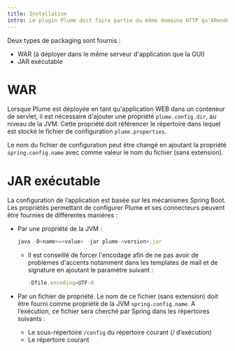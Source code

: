 ```yaml
---
title: Installation
intro: Le plugin Plume doit faire partie du même domaine HTTP qu'ARender.
---
```


Deux types de packaging sont fournis : 

* WAR (à déployer dans le même serveur d'application que la GUI)
* JAR exécutable

# WAR 

Lorsque Plume est déployée en tant qu'application WEB dans un conteneur de servlet, il est nécessaire d'ajouter une propriété `plume.config.dir`, au niveau de la JVM. Cette propriété doit référencer le répertoire dans lequel est stocké le fichier de configuration `plume.properties`.

Le nom du fichier de configuration peut être changé en ajoutant la propriété `spring.config.name` avec comme valeur le nom du fichier (sans extension). 

# JAR exécutable 

La configuration de l’application est basée sur les mécanismes Spring Boot. 
Les propriétés permettant de configurer Plume et ses connecteurs peuvent être fournies de différentes manières : 

* Par une propriété de la JVM :

	```javascript
	java -D<name>=<value> -jar plume-<version>.jar
	```

	* Il est conseillé de forcer l'encodage afin de ne pas avoir de problèmes d'accents notamment dans les templates de mail et de signature en ajoutant le paramètre suivant :

		```javascript
		-Dfile.encoding=UTF-8
		```

* Par un fichier de propriété. Le nom de ce fichier (sans extension) doit être fourni comme propriété de la JVM `spring.config.name`. A l’exécution, ce fichier sera cherché par Spring dans les répertoires suivants : 
	* Le sous-répertoire `/config`  du répertoire courant (/ d’exécution)
	* Le répertoire courant